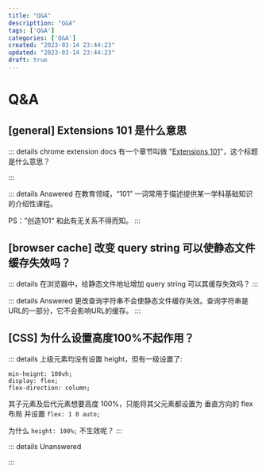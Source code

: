 ```yaml
---
title: "Q&A"
descripttion: "Q&A"
tags: ['Q&A']
categories: ['Q&A']
created: "2023-03-14 23:44:23"
updated: "2023-03-14 23:44:23"
draft: true
---
```

# Q&A

<!--
## [category] describe the question in short
::: details

:::

::: details Unanswered
:::
-->
## [general] Extensions 101 是什么意思
::: details
chrome extension docs 有一个章节叫做 "[Extensions 101](https://developer.chrome.com/docs/extensions/mv3/getstarted/extensions-101/)"，这个标题是什么意思？

:::

::: details Answered
在教育领域，“101” 一词常用于描述提供某一学科基础知识的介绍性课程。

PS：”创造101“ 和此有无关系不得而知。
:::

## [browser cache] 改变 query string 可以使静态文件缓存失效吗？
::: details
在浏览器中，给静态文件地址增加 query string 可以其缓存失效吗？
:::

::: details Answered
更改查询字符串不会使静态文件缓存失效。查询字符串是URL的一部分，它不会影响URL的缓存。
:::

## [CSS] 为什么设置高度100%不起作用？

::: details
上级元素均没有设置 height，但有一级设置了:

```
min-heignt: 100vh;
display: flex;
flex-direction: column;
```

其子元素及后代元素想要高度 100%，只能将其父元素都设置为 垂直方向的 flex 布局 并设置 `flex: 1 0 auto;`

为什么 `height: 100%;` 不生效呢？
:::

::: details Unanswered

:::